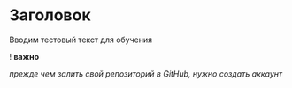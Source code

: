 # Заголовок

Вводим тестовый текст для обучения
 
 ! __важно__
 
 *прежде чем залить свой репозиторий в GitHub, нужно создать аккаунт*


